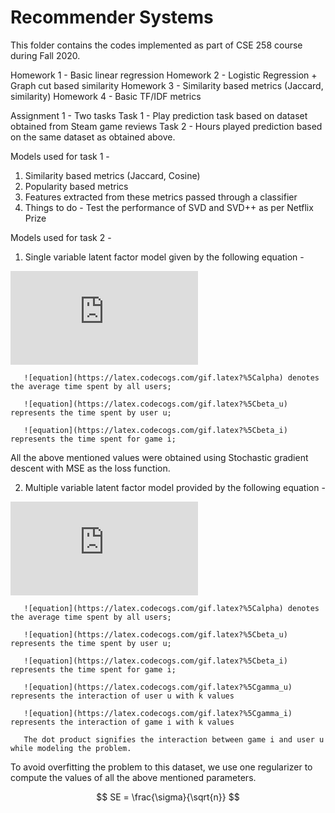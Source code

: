 # Recommender Systems
 This folder contains the codes implemented as part of CSE 258 course during Fall 2020.
 
 Homework 1 - Basic linear regression
 Homework 2 - Logistic Regression + Graph cut based similarity
 Homework 3 - Similarity based metrics (Jaccard, similarity)
 Homework 4 - Basic TF/IDF metrics
 
 Assignment 1 - Two tasks
  Task 1 - Play prediction task based on dataset obtained from Steam game reviews
  Task 2 - Hours played prediction based on the same dataset as obtained above.
  
Models used for task 1 - 
 1. Similarity based metrics (Jaccard, Cosine)
 2. Popularity based metrics
 3. Features extracted from these metrics passed through a classifier
 4. Things to do - Test the performance of SVD and SVD++ as per Netflix Prize
 
 Models used for task 2 -
 1. Single variable latent factor model given by the following equation -
 
 ![equation](https://latex.codecogs.com/gif.latex?Time%20played%20%3D%20%5Calpha%20&plus;%20%5Cbeta_u%20&plus;%20%5Cbeta_i)
 
       ![equation](https://latex.codecogs.com/gif.latex?%5Calpha) denotes the average time spent by all users;
       
       ![equation](https://latex.codecogs.com/gif.latex?%5Cbeta_u) represents the time spent by user u;
       
       ![equation](https://latex.codecogs.com/gif.latex?%5Cbeta_i) represents the time spent for game i;
 
 All the above mentioned values were obtained using Stochastic gradient descent with MSE as the loss function.
 
 2. Multiple variable latent factor model provided by the following equation -
 
 ![equation](https://latex.codecogs.com/gif.latex?Timeplayed%20%3D%20%5Calpha%20&plus;%20%5Cbeta_u%20&plus;%20%5Cbeta_i%20&plus;%20%5Cgamma_u%20.%20%5Cgamma_i)
 
       ![equation](https://latex.codecogs.com/gif.latex?%5Calpha) denotes the average time spent by all users;
       
       ![equation](https://latex.codecogs.com/gif.latex?%5Cbeta_u) represents the time spent by user u;
       
       ![equation](https://latex.codecogs.com/gif.latex?%5Cbeta_i) represents the time spent for game i;
       
       ![equation](https://latex.codecogs.com/gif.latex?%5Cgamma_u) represents the interaction of user u with k values
       
       ![equation](https://latex.codecogs.com/gif.latex?%5Cgamma_i) represents the interaction of game i with k values
       
       The dot product signifies the interaction between game i and user u while modeling the problem.
 
 To avoid overfitting the problem to this dataset, we use one regularizer to compute the values of all the above mentioned parameters.
 
$$ SE = \frac{\sigma}{\sqrt{n}} $$
